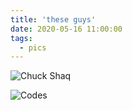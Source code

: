 ```yaml
---
title: 'these guys'
date: 2020-05-16 11:00:00
tags:
  - pics
---
```

![Chuck Shaq](/images/28drgfiun6y41.jpg "Chuck Shaq")

![Codes](/images/1iotlw7ea7c41.jpg "Codes")